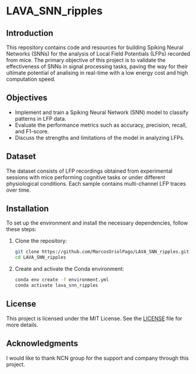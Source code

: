 # **LAVA_SNN_ripples**

## Introduction

This repository contains code and resources for building Spiking Neural Networks (SNNs) for the analysis of Local Field Potentials (LFPs) recorded from mice. The primary objective of this project is to validate the effectiveness of SNNs in signal processing tasks, paving the way for their ultimate potential of analising in real-time with a low energy cost and high computation speed.

## Objectives

- Implement and train a Spiking Neural Network (SNN) model to classify patterns in LFP data.
- Evaluate the performance metrics such as accuracy, precision, recall, and F1-score.
- Discuss the strengths and limitations of the model in analyzing LFPs.

## Dataset

The dataset consists of LFP recordings obtained from experimental sessions with mice performing cognitive tasks or under different physiological conditions. Each sample contains multi-channel LFP traces over time.

## Installation

To set up the environment and install the necessary dependencies, follow these steps:

1. Clone the repository:
    ```bash
    git clone https://github.com/MarcosOriolPago/LAVA_SNN_ripples.git
    cd LAVA_SNN_ripples
    ```

2. Create and activate the Conda environment:
    ```bash
    conda env create -f environment.yml
    conda activate lava_snn_ripples
    ```

## License

This project is licensed under the MIT License. See the [LICENSE](LICENSE) file for more details.

## Acknowledgments

I would like to thank NCN group for the support and company through this project. 